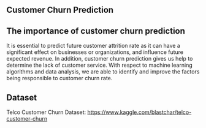 ## Customer Churn Prediction
## The importance of customer churn prediction
It is essential to predict future customer attrition rate as it can have a significant effect on businesses or organizations, and influence future expected revenue. In addition, customer churn prediction gives us help to determine the lack of customer service.
With respect to machine learning algorithms and data analysis, we are able to identify and improve the factors being responsible to customer churn rate.
## Dataset
Telco Customer Churn Dataset: https://www.kaggle.com/blastchar/telco-customer-churn
